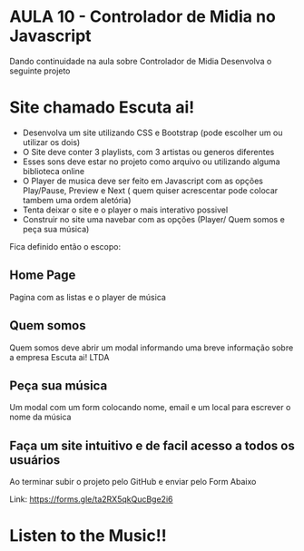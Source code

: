 # AULA 10 - Controlador de Midia no Javascript

Dando continuidade na aula sobre Controlador de Midia Desenvolva o seguinte projeto

# Site chamado Escuta ai!

 - Desenvolva um site utilizando CSS e Bootstrap (pode escolher um ou utilizar os dois)
 - O Site deve conter 3 playlists, com 3 artistas ou generos diferentes
 - Esses sons deve estar no projeto como arquivo ou utilizando alguma biblioteca online
 - O Player de musica deve ser feito em Javascript com as opções Play/Pause, Preview e Next ( quem quiser acrescentar pode colocar tambem uma ordem aletória)
 - Tenta deixar o site e o player o mais interativo possivel
 - Construir no site uma navebar com as opções (Player/ Quem somos e peça sua música)
 
 Fica definido então o escopo:

 ## Home Page 
 Pagina com as listas e o player de música

 ## Quem somos
  Quem somos deve abrir um modal informando uma breve informação sobre a empresa Escuta ai! LTDA
 
 ## Peça sua música
Um modal com um form colocando nome, email e um local para escrever o nome da música


## Faça um site intuitivo e de facil acesso a todos os usuários

Ao terminar subir o projeto pelo GitHub e enviar pelo Form Abaixo

Link: https://forms.gle/ta2RX5qkQucBge2i6

# Listen to the Music!!
